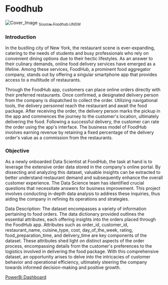 # Foodhub
![Cover_Image](https://github.com/Monye-Okechukwu/Foodhub/assets/136334167/d2597f13-e33a-4a39-a614-4e26aa079142)
[<sub> Source: Foodhub UNSW </sub>](https://www.eventbrite.com.au/e/food-hub-unsw-tickets-431543075957)

### Introduction
In the bustling city of New York, the restaurant scene is ever-expanding, catering to the needs of students and busy professionals who rely on convenient dining options due to their hectic lifestyles. As an answer to their culinary demands, online food delivery services have emerged as a lifeline. Among these services, FoodHub, a prominent food aggregator company, stands out by offering a singular smartphone app that provides access to a multitude of restaurants.

Through the FoodHub app, customers can place online orders directly with their preferred restaurants. Once confirmed, a designated delivery person from the company is dispatched to collect the order. Utilizing navigational tools, the delivery personnel reach the restaurant and await the food package. After receiving the order, the delivery person marks the pickup in the app and commences the journey to the customer's location, ultimately delivering the food. Following a successful delivery, the customer can rate the order using the app's interface. The business model of FoodHub involves earning revenue by retaining a fixed percentage of the delivery order's value as a commission from the restaurants.

### Objective
As a newly onboarded Data Scientist at FoodHub, the task at hand is to leverage the extensive order data stored in the company's online portal. By dissecting and analyzing this dataset, valuable insights can be extracted to better understand restaurant demand and subsequently enhance the overall customer experience. The Data Science team has identified crucial questions that necessitate answers for business improvement. This project involves conducting in-depth data analysis to address these inquiries, thus aiding the company in refining its operations and strategies.

Data Description:
The dataset encompasses a variety of information pertaining to food orders. The data dictionary provided outlines the essential attributes, each offering insights into the orders placed through the FoodHub app. Attributes such as order_id, customer_id, restaurant_name, cuisine_type, cost, day_of_the_week, rating, food_preparation_time, and delivery_time are key components of the dataset. These attributes shed light on distinct aspects of the order process, encompassing details from the customer's preferences to the logistics involved in delivering the food package. With this comprehensive dataset, an opportunity arises to delve into the intricacies of customer behavior and operational efficiency, ultimately steering the company towards informed decision-making and positive growth.

[PowerBi Dashboard](https://app.powerbi.com/view?r=eyJrIjoiMWVlZDIyZjgtNDk2NC00YmUyLWJiZTItOGJhODExNmYzNjNhIiwidCI6ImIzNjM1MTcwLTk3MTUtNGNlNi1iMjQ0LTYxYzJkODIzMzY4ZCJ9&embedImagePlaceholder=true)
